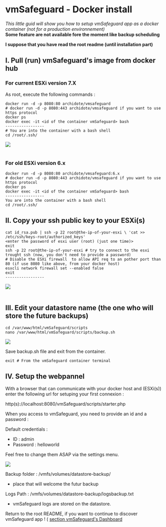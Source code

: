 # vmSafeguard - Docker install 

<em> This little guid will show you how to setup vmSafeguard app as a docker container (not for a production environnement) </em> <br>
<strong> Some feature are not available fore the moment like backup scheduling </strong>

<strong> I suppose that you have read the root readme (until installation part) </strong>

## I. Pull (run) vmSafeguard's image from docker hub 

### For current ESXi version 7.X 

As root, execute the following commands : 

```
docker run -d -p 8080:80 archidote/vmsafeguard
# docker run -d -p 8080:443 archidote/vmsafeguard if you want to use https protocol
docker ps 
docker exec -it <id of the container vmSafeguard> bash
-----------------
# You are into the container with a bash shell
cd /root/.ssh/
```
<img src="https://i.imgur.com/X9tX4RW.png"> <br> <br>

### For old ESXi version 6.x 

```
docker run -d -p 8080:80 archidote/vmsafeguard:6.x
# docker run -d -p 8080:443 archidote/vmsafeguard if you want to use https protocol
docker ps 
docker exec -it <id of the container vmSafeguard> bash
-----------------
You are into the container with a bash shell
cd /root/.ssh/
```

## II. Copy your ssh public key to your ESXi(s)

```
cat id_rsa.pub | ssh -p 22 root@the-ip-of-your-esxi \ 'cat >> /etc/ssh/keys-root/authorized_keys'
<enter the password of esxi user (root) (just one time)>
exit
ssh -p 22 root@the-ip-of-your-esxi # try to connect to the esxi trought ssh (now, you don't need to provide a password)
# Disable the ESXi firewall  to allow API req to an pother port than 80 (if use 8080 like above, from your docker host)
esxcli network firewall set --enabled false
exit
-----------------
```
<img src="https://i.imgur.com/HmYfC8T.png"> <br> <br>


## III. Edit your datastore name (the one who will store the future backups)

```
cd /var/www/html/vmSafeguard/scripts
nano /var/www/html/vmSafeguard/scripts/backup.sh
```

<img src="https://i.imgur.com/UeGaZMs.png">

Save backup.sh file and exit from the container. 

```
exit # From the vmSafeguard container terminal 
```

## IV. Setup the webpannel 

With a browser that can communicate with your docker host and (ESXi(s)) enter the following url for setuping your first connexion : 

http(s)://localhost:8080/vmSafeguard/scripts/starter.php

When you access to vmSafeguard, you need to provide an id and a password : 

Default credentials : 

- ID : admin
- Password : helloworld

Feel free to change them ASAP via the settings menu.

<img src="https://i.imgur.com/4VUeJar.png"> <br> 

Backup folder : /vmfs/volumes/datastore-backup/
- place that will welcome the futur backup 

Logs Path : /vmfs/volumes/datastore-backup/logsbackup.txt
- vmSafeguard logs are stored on the datastore.

Return to the root README, if you want to continue to discover vmSafeguard app ! ( <a href="https://github.com/archidote/vmSafeguard/#anchor-vmsafeguards-dashboard"> section vmSafeguard's Dashboard </a>



